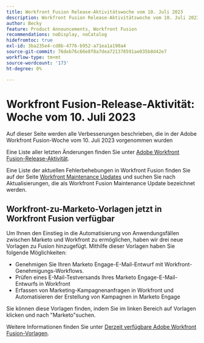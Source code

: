 ```yaml
---
title: Workfront Fusion Release-Aktivitätswoche vom 10. Juli 2023
description: Workfront Fusion Release-Aktivitätswoche vom 10. Juli 2023
author: Becky
feature: Product Announcements, Workfront Fusion
recommendations: noDisplay, noCatalog
hidefromtoc: true
exl-id: 3ba235e4-cd8b-4776-b952-a71ea1a190a4
source-git-commit: 76deb76c66e8f8a7dea721378591ae035b8d42e7
workflow-type: tm+mt
source-wordcount: '173'
ht-degree: 0%

---
```


# Workfront Fusion-Release-Aktivität: Woche vom 10. Juli 2023

Auf dieser Seite werden alle Verbesserungen beschrieben, die in der Adobe Workfront Fusion-Woche vom 10. Juli 2023 vorgenommen wurden

Eine Liste aller letzten Änderungen finden Sie unter [Adobe Workfront Fusion-Release-Aktivität](../../../product-announcements/product-releases/fusion-release-activity/fusion-release-activity.md).

Eine Liste der aktuellen Fehlerbehebungen in Workfront Fusion finden Sie auf der Seite [Workfront Maintenance Updates](https://experienceleague.adobe.com/docs/workfront-known-issues/releases/current-updates.html) und suchen Sie nach Aktualisierungen, die als Workfront Fusion Maintenance Update bezeichnet werden.

## Workfront-zu-Marketo-Vorlagen jetzt in Workfront Fusion verfügbar

Um Ihnen den Einstieg in die Automatisierung von Anwendungsfällen zwischen Marketo und Workfront zu ermöglichen, haben wir drei neue Vorlagen zu Fusion hinzugefügt. Mithilfe dieser Vorlagen haben Sie folgende Möglichkeiten:

* Genehmigen Sie Ihren Marketo Engage-E-Mail-Entwurf mit Workfront-Genehmigungs-Workflows.
* Prüfen eines E-Mail-Testversands Ihres Marketo Engage-E-Mail-Entwurfs in Workfront
* Erfassen von Marketing-Kampagnenanfragen in Workfront und Automatisieren der Erstellung von Kampagnen in Marketo Engage

Sie können diese Vorlagen finden, indem Sie im linken Bereich auf Vorlagen klicken und nach &quot;Marketo&quot;suchen.

Weitere Informationen finden Sie unter [Derzeit verfügbare Adobe Workfront Fusion-Vorlagen](/help/quicksilver/workfront-fusion/scenarios/templates/currently-available-fusion-templates.md#workfront-marketo-templates).
